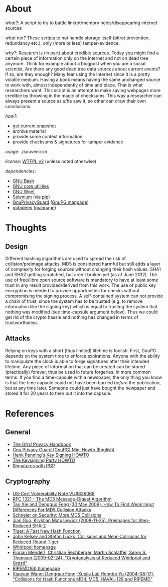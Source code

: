 About
=====

*what?*: A script to try to battle linkrot/memory holes/disappearing internet sources

*what not?* These scripts to not handle storage itself (bitrot prevention, redundancy etc.), only (more or less) tamper-evidence.

*why?*: Research is (in part) about credible sources. Today you might find a certain piece of
      information only on the internet and not on dead tree anymore. Think for example about
      a blogpost when you are a social scientist. Are there any good dead tree data sources
      about current events? If so, are they enough? Many fear using the internet since it is a
      pretty volatile medium. Having a book means having the same unchanged source to work
      with, almost independently of time and place. That is what researchers want.
      This script is an attempt to make saving webpages more credible by throwing in the magic
      of checksums. This way a researcher can always present a source as s/he saw it, so
      other can draw their own conclusions.

*how?*:

- get current snapshot
- archive material
- provide some context information
- provide checksums & signatures for tamper evidence

*usage*: ./souvenir.sh <URL>

*license*: [WTFPL v2](http://sam.zoy.org/wtfpl/) (unless noted otherwise)

*dependencies*:
- [GNU Bash](http://www.gnu.org/s/bash)
- [GNU core utilities](http://www.gnu.org/software/coreutils/)
- [GNU Wget](https://www.gnu.org/software/wget/)
- [Selenium](http://seleniumhq.org/) (via [pip](pypi.python.org/pypi/pip/))
- [GnuPrivacyGuard](http://www.gnupg.org/) ([GnuPG manpage](http://www.gnupg.org/gph/de/manual/r1023.html))
- [md5deep](http://md5deep.sourceforge.net/) ([manpage](http://md5deep.sourceforge.net/md5deep.html))


Thoughts
========

Design
------
Different hashing algorithms are used to spread the risk of collision/preimage attacks. MD5 is considered
harmful but still adds a layer of complexity for forging sources without changing their hash values. SHA1
and SHA2 getting scratched, but aren't broken yet (as of June 2012). The use of free/libre open source
software is mandatory to have at least some trust in any result provided/derived from this work. The use
of public key encryption is needed to provide opportunities for checks without compromising the signing
process. A self-contained system can not provide a chain of trust, since the system has to be trusted
(e.g. to remove information like the signing key) which is equal to trusting the system that nothing was
modified (see time-capsule argument below). Thus we could get rid of the crypto hassle and nothing has
changed in terms of trustworthiness.


Attacks
-------
Relying on keys with a short (thus limited) lifetime is foolish. First, GnuPG depends on the system time
to enforce expirations. Anyone with the ability to manipulate the clock is able to forge signatures after
their intended lifetime. Any piece of information that can be created can be stored (practically) forever,
thus be used in future forgeries. In more common terms: If you find a time-capsule with a newspaper, the
only thing you know is that the time capsule could not have been burried *before* the publication, but at
any time later. Someone could just have bought the newpaper and stored it for 20 years to then put it into
the capsule.



References
==========

General
-------
- [The GNU Privacy Handbook](http://www.gnupg.org/gph/en/manual.html)
- [Gnu Privacy Guard (GnuPG) Mini Howto (English)](http://www.dewinter.com/gnupg_howto/english/GPGMiniHowto.html)
- [Henk Penning's Key Signing HOWTO](https://people.apache.org/~henkp/sig/pgp-key-signing.txt)
- [The Keysigning Party HOWTO](http://www.cryptnet.net/fdp/crypto/keysigning_party/en/keysigning_party.html)
- [Signatures with PGP](http://www.pgpi.org/doc/pgpintro/#p12)

Cryptography
------------
- [US-Cert Vulnerability Note VU#836068](http://www.kb.cert.org/vuls/id/836068)
- [RFC 1321 - The MD5 Message-Digest Algorithm](http://tools.ietf.org/html/rfc1321)
- [Tao Xie and Dengguo Feng (30 May 2009). How To Find Weak Input Differences For MD5 Collision Attacks](http://eprint.iacr.org/2009/223.pdf)
- [Schneier on Security: More MD5 Collisions](http://www.schneier.com/blog/archives/2005/06/more_md5_collis.html)
- [Jian Guo, Krystian Matusiewicz (2008-11-25). Preimages for Step-Reduced SHA-2](http://eprint.iacr.org/2009/477.pdf)
- [Tiger: A Fast New Hash Function](http://www.cs.technion.ac.il/~biham/Reports/Tiger/tiger/tiger.html)
- [John Kelsey and Stefan Lucks, Collisions and Near-Collisions for Reduced-Round Tiger](http://th.informatik.uni-mannheim.de/People/Lucks/papers/Tiger_FSE_v10.pdf)
- [Whirlpool homepage](http://www.larc.usp.br/~pbarreto/WhirlpoolPage.html)
- [Florian Mendel1, Christian Rechberger, Martin Schläffer, Søren S. Thomsen (2009-02-24). "Cryptanalysis of Reduced Whirlpool and Grøstl"](https://www.cosic.esat.kuleuven.be/fse2009/slides/2402_1150_Schlaeffer.pdf)
- [RIPEMD160 homepage](http://www.esat.kuleuven.ac.be/~bosselae/ripemd160.html)
- [Xiaoyun Wang; Dengguo Feng; Xuejia Lai; Hongbo Yu (2004-08-17). "Collisions for Hash Functions MD4, MD5, HAVAL-128 and RIPEMD"](http://eprint.iacr.org/2004/199.pdf)